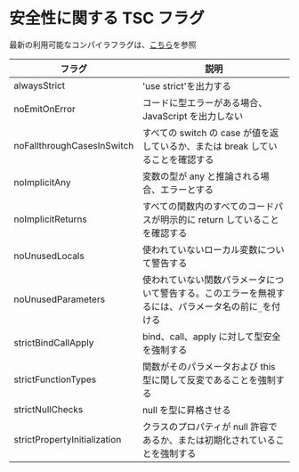 # 安全性に関する TSC フラグ

最新の利用可能なコンパイラフラグは、[こちら](https://www.typescriptlang.org/docs/handbook/compiler-options.html)を参照

| フラグ                       | 説明                                                                                                  |
| ---------------------------- | ----------------------------------------------------------------------------------------------------- |
| alwaysStrict                 | 'use strict'を出力する                                                                                |
| noEmitOnError                | コードに型エラーがある場合、JavaScript を出力しない                                                   |
| noFallthroughCasesInSwitch   | すべての switch の case が値を返しているか、または break していることを確認する                       |
| noImplicitAny                | 変数の型が any と推論される場合、エラーとする                                                         |
| noImplicitReturns            | すべての関数内のすべてのコードパスが明示的に return していることを確認する                            |
| noUnusedLocals               | 使われていないローカル変数について警告する                                                            |
| noUnusedParameters           | 使われていない関数パラメータについて警告する。このエラーを無視するには、パラメータ名の前に`_`を付ける |
| strictBindCallApply          | bind、call、apply に対して型安全を強制する                                                            |
| strictFunctionTypes          | 関数がそのパラメータおよび this 型に関して反変であることを強制する                                    |
| strictNullChecks             | null を型に昇格させる                                                                                 |
| strictPropertyInitialization | クラスのプロパティが null 許容であるか、または初期化されていることを強制する                          |
